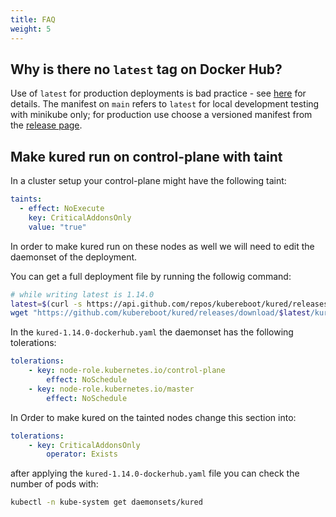 ```yaml
---
title: FAQ
weight: 5
---
```


## Why is there no `latest` tag on Docker Hub?

Use of `latest` for production deployments is bad practice - see
[here](https://kubernetes.io/docs/concepts/configuration/overview) for
details. The manifest on `main` refers to `latest` for local
development testing with minikube only; for production use choose a
versioned manifest from the [release page](https://github.com/kubereboot/kured/releases/).

## Make kured run on control-plane with taint

In a cluster setup your control-plane might have the following taint:

```yaml
taints:
  - effect: NoExecute
    key: CriticalAddonsOnly
    value: "true"
```

In order to make kured run on these nodes as well we will need to edit the daemonset of the deployment.

You can get a full deployment file by running the followig command:

```bash
# while writing latest is 1.14.0
latest=$(curl -s https://api.github.com/repos/kubereboot/kured/releases | jq -r '.[0].tag_name')
wget "https://github.com/kubereboot/kured/releases/download/$latest/kured-$latest-dockerhub.yaml"
```

In the `kured-1.14.0-dockerhub.yaml` the daemonset has the following tolerations:

```yaml
tolerations:
    - key: node-role.kubernetes.io/control-plane
        effect: NoSchedule
    - key: node-role.kubernetes.io/master
        effect: NoSchedule
```

In Order to make kured on the tainted nodes change this section into:

```yaml
tolerations:
    - key: CriticalAddonsOnly
        operator: Exists
```

after applying the `kured-1.14.0-dockerhub.yaml` file you can check the number of pods with:

```bash
kubectl -n kube-system get daemonsets/kured
```
